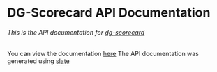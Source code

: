 # DG-Scorecard API Documentation
###### This is the API documentation for [dg-scorecard](https://github.com/mattmcquinn/dg-scorecard)

You can view the documentation [here](https://mattmcquinn.github.io/slate)
The API documentation was generated using [slate](https://github.com/lord/slate)

